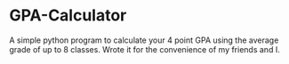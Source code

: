 # GPA-Calculator
A simple python program to calculate your 4 point GPA using the average grade of up to 8 classes. Wrote it for the convenience of my friends and I.
